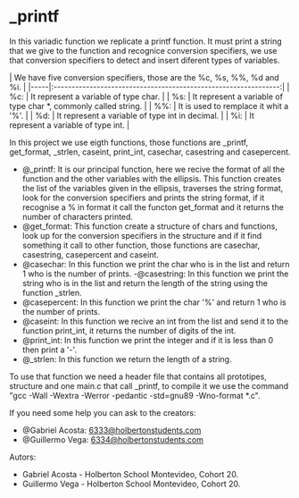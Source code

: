 # _printf

In this variadic function we replicate a printf function. It must print a string that we give to the function and recognice conversion specifiers, we use that conversion specifiers to detect and insert diferent types of variables.

| We have five conversion specifiers, those are the %c, %s, %%, %d and %i. |
|-----|:---------------------------------------------------------------:|
| %c: | It represent a variable of type char.				|
| %s: | It represent a variable of type char *, commonly called string.	|
| %%: | It is used to remplace it whit a '%'.				|
| %d: | It represent a variable of type int in decimal.			|
| %i: | It represent a variable of type int.				|

In this project we use eigth functions, those functions are _printf, get_format, _strlen, caseint, print_int, casechar, casestring and casepercent.
- @_printf: It is our principal function, here we recive the format of all the function and the other variables with the ellipsis. This function creates the list of the variables given in the ellipsis, traverses the string format, look for the conversion specifiers and prints the string format, if it recognise a % in format it call the functon get_format and it returns the number of characters printed.
- @get_format: This function create a structure of chars and functions, look up for the conversion specifiers in the structure and if it find something it call to other function, those functions are casechar, casestring, casepercent and caseint.
- @casechar: In this function we print the char who is in the list and return 1 who is the number of prints.
-@casestring: In this function we print the string who is in the list and return the length of the string using the function _strlen.
- @casepercent: In this function we print the char '%' and return 1 who is the number of prints.
- @caseint: In this function we recive an int from the list and send it to the function print_int, it returns the number of digits of the int.
- @print_int: In this function we print the integer and if it is less than 0 then print a '-'.
- @_strlen: In this function we return the length of a string.

To use that function we need a header file that contains all prototipes, structure and one main.c that call _printf, to compile it we use the command "gcc -Wall -Wextra -Werror -pedantic -std=gnu89 -Wno-format *.c".

If you need some help you can ask to the creators: 
- @Gabriel Acosta: 6333@holbertonstudents.com
- @Guillermo Vega: 6334@holbertonstudents.com

Autors:
- Gabriel Acosta - Holberton School Montevideo, Cohort 20.
- Guillermo Vega - Holberton School Montevideo, Cohort 20.
